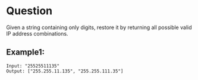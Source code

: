 # Question
Given a string containing only digits, restore it by returning all possible valid IP address combinations.

## Example1:
```
Input: "25525511135"
Output: ["255.255.11.135", "255.255.111.35"]
```
